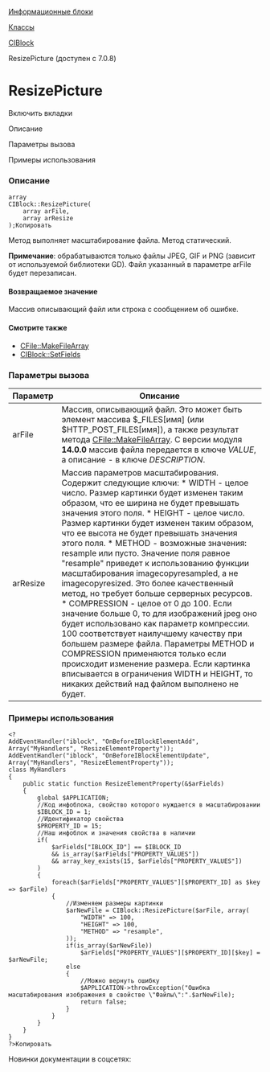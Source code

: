 [Информационные блоки](/api_help/iblock/index.php)

[Классы](/api_help/iblock/classes/index.php)

[CIBlock](/api_help/iblock/classes/ciblock/index.php)

ResizePicture (доступен с 7.0.8)

ResizePicture
=============

Включить вкладки

Описание

Параметры вызова

Примеры использования

### Описание

```
array
CIBlock::ResizePicture(
	array arFile,
	array arResize
);Копировать
```

Метод выполняет масштабирование файла. Метод статический.

**Примечание**: обрабатываются только файлы JPEG, GIF и PNG (зависит от используемой библиотеки GD). Файл указанный в параметре arFile будет перезаписан.

  

#### Возвращаемое значение

Массив описывающий файл или строка с сообщением об ошибке.

#### Смотрите также

* [CFile::MakeFileArray](/api_help/main/reference/cfile/makefilearray.php)
* [CIBlock::SetFields](/api_help/iblock/classes/ciblock/SetFields.php)

### Параметры вызова

| Параметр | Описание |
| --- | --- |
| arFile | Массив, описывающий файл. Это может быть элемент массива $\_FILES[имя] (или $HTTP\_POST\_FILES[имя]), а также результат метода [CFile::MakeFileArray](/api_help/main/reference/cfile/makefilearray.php).    С версии модуля **14.0.0** массив файла передается в ключе *VALUE*, а описание - в ключе *DESCRIPTION*. |
| arResize | Массив параметров масштабирования. Содержит следующие ключи:    * WIDTH - целое число. Размер картинки будет изменен таким образом, что ее ширина не будет превышать значения этого поля. * HEIGHT - целое число. Размер картинки будет изменен таким образом, что ее высота не будет превышать значения этого поля. * METHOD - возможные значения: resample или пусто. Значение поля равное "resample" приведет к использованию функции масштабирования imagecopyresampled, а не imagecopyresized. Это более качественный метод, но требует больше серверных ресурсов. * COMPRESSION - целое от 0 до 100. Если значение больше 0, то для изображений jpeg оно будет использовано как параметр компрессии. 100 соответствует наилучшему качеству при большем размере файла.  Параметры METHOD и COMPRESSION применяются только если происходит изменение размера. Если картинка вписывается в ограничения WIDTH и HEIGHT, то никаких действий над файлом выполнено не будет. |

### Примеры использования

```
<?
AddEventHandler("iblock", "OnBeforeIBlockElementAdd", Array("MyHandlers", "ResizeElementProperty"));
AddEventHandler("iblock", "OnBeforeIBlockElementUpdate", Array("MyHandlers", "ResizeElementProperty"));
class MyHandlers
{
	public static function ResizeElementProperty(&$arFields)
	{
		global $APPLICATION;
		//Код инфоблока, свойство которого нуждается в масштабировании
		$IBLOCK_ID = 1;
		//Идентификатор свойства
		$PROPERTY_ID = 15;
		//Наш инфоблок и значения свойства в наличии
		if(
			$arFields["IBLOCK_ID"] == $IBLOCK_ID
			&& is_array($arFields["PROPERTY_VALUES"])
			&& array_key_exists(15, $arFields["PROPERTY_VALUES"])
		)
		{
			foreach($arFields["PROPERTY_VALUES"][$PROPERTY_ID] as $key => $arFile)
			{
				//Изменяем размеры картинки
				$arNewFile = CIBlock::ResizePicture($arFile, array(
					"WIDTH" => 100,
					"HEIGHT" => 100,
					"METHOD" => "resample",
				));
				if(is_array($arNewFile))
					$arFields["PROPERTY_VALUES"][$PROPERTY_ID][$key] = $arNewFile;
				else
				{
					//Можно вернуть ошибку
					$APPLICATION->throwException("Ошибка масштабирования изображения в свойстве \"Файлы\":".$arNewFile);
					return false;
				}
			}
		}
	}
}
?>Копировать
```

Новинки документации в соцсетях: